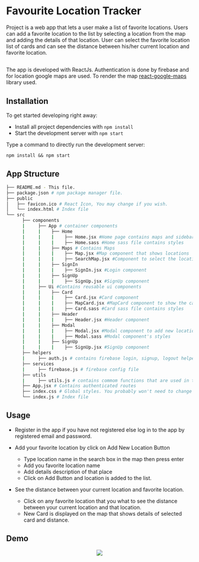# Favourite Location Tracker

Project is a web app that lets a user make a list of favorite locations. Users can add a favorite location to the list by selecting a location from the map and adding the details of that location.
User can select the favorite location list of cards and can see the distance between his/her current location and favorite location.

##

The app is developed with ReactJs. Authentication is done by firebase and for location google maps are used.
To render the map [react-google-maps](https://tomchentw.github.io/react-google-maps/) library used. 

## Installation

To get started developing right away:

* Install all project dependencies with `npm install`
* Start the development server with `npm start`

Type a command to directly run the development server:
```
npm install && npm start
```

## App Structure
```bash
├── README.md - This file.
├── package.json # npm package manager file.
├── public
│   ├── favicon.ico # React Icon, You may change if you wish.
│   └── index.html # Index file
└── src
      ├── components
      |     ├── App # container components
      |     |    ├── Home
      |     |    |    ├── Home.jsx #Home page contains maps and sidebar
      |     |    |    ├── Home.sass #Home sass file contains styles
      |     |    ├── Maps # Contains Maps
      |     |    |    ├── Map.jsx #Map component that shows locations
      |     |    |    ├── SearchMap.jsx #Component to select the location from map
      |     |    ├── SignIn
      |     |    |    ├── SignIn.jsx #Login component
      |     |    ├── SignUp
      |     |    |    ├── SignUp.jsx #SignUp component
      |     ├── Ui #Contains reusable ui components
      |     |    ├── Card
      |     |    |    ├── Card.jsx #Card component
      |     |    |    ├── MapCard.jsx #MapCard component to show the card on map
      |     |    |    ├── Card.sass #Card sass file contains styles
      |     |    ├── Header
      |     |    |    ├── Header.jsx #Header component
      |     |    ├── Modal
      |     |    |    ├── Modal.jsx #Modal component to add new location
      |     |    |    ├── Modal.sass #Modal component's styles
      |     |    ├── SignUp
      |     |    |    ├── SignUp.jsx #SignUp component
      ├── helpers
      |     ├── auth.js # contains firebase login, signup, logout helper methods
      ├── services
      |     ├── firebase.js # firebase config file
      ├── utils
      |     ├── utils.js # contains commom functions that are used in the app
      ├── App.jsx # Contains authenticated routes
      ├── index.css # Global styles. You probably won't need to change anything here.
      └── index.js # Index file
```

## Usage


* Register in the app if you have not registered else log in to the app by registered email and password.


* Add your favorite location by click on Add New Location Button

    * Type location name in the search box in the map then press enter
    * Add you favorite location name
    * Add details description of that place 
    * Click on Add Button and location is added to the list.

* See the distance between your current location and favorite location.
    * Click on any favorite location that you what to see the distance between your current location and that location.
    * New Card is displayed on the map that shows details of selected card and distance.

## Demo

<p align="center">
  <img src="/public/demo.gif">
</p>
